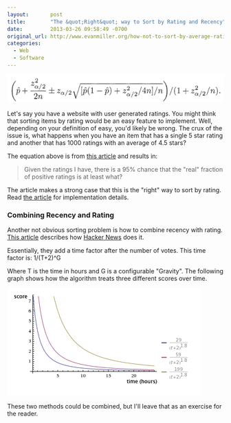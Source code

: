 ```yaml
---
layout:       post
title:        "The &quot;Right&quot; way to Sort by Rating and Recency"
date:         2013-03-26 09:58:49 -0700
original_url: http://www.evanmiller.org/how-not-to-sort-by-average-rating.html
categories:
  - Web
  - Software
---
```


  ![](/assets/import/286d3b2264f6c700c1eab7b6f52c89e7.png)

 Let's say you have a website with user generated ratings. You might think that sorting items by rating would be an easy feature to implement. Well, depending on your definition of easy, you'd likely be wrong. The crux of the issue is, what happens when you have an item that has a single 5 star rating and another that has 1000 ratings with an average of 4.5 stars?

 The equation above is from  [this article](http://www.evanmiller.org/how-not-to-sort-by-average-rating.html)  and results in:

 >  Given the ratings I have, there is a 95% chance that the "real" fraction of positive ratings is at least what?

 The article makes a strong case that this is the "right" way to sort by rating. Read  [the article](http://www.evanmiller.org/how-not-to-sort-by-average-rating.html)  for implementation details.

### Combining Recency and Rating

 Another not obvious sorting problem is how to combine recency with rating.  [This article](http://amix.dk/blog/post/19574)  describes how  [Hacker News](https://news.ycombinator.com/)  does it.

 Essentially, they add a time factor after the number of votes. This time factor is: 1/(T+2)^G

 Where T is the time in hours and G is a configurable "Gravity". The following graph shows how the algorithm treats three different scores over time.

 ![score_24_hours.gif](/assets/import/8d65e532307459bdbcb9db784c3cb7cd.gif)

 These two methods could be combined, but I'll leave that as an exercise for the reader.
